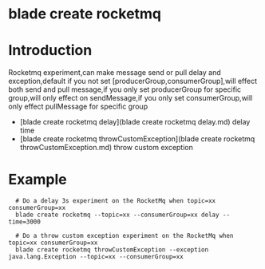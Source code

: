 # blade create rocketmq

# **Introduction**
Rocketmq experiment,can make message send or pull delay and exception,default if you not set [producerGroup,consumerGroup],will effect both send and pull message,if you only set producerGroup for specific group,will only effect on sendMessage,if you only set consumerGroup,will only effect pullMessage for specific group
* [blade create rocketmq delay](blade create rocketmq delay.md)	delay time
* [blade create rocketmq throwCustomException](blade create rocketmq throwCustomException.md)	throw custom exception


# **Example**
````
  # Do a delay 3s experiment on the RocketMq when topic=xx consumerGroup=xx
  blade create rocketmq --topic=xx --consumerGroup=xx delay --time=3000

  # Do a throw custom exception experiment on the RocketMq when topic=xx consumerGroup=xx
  blade create rocketmq throwCustomException --exception java.lang.Exception --topic=xx --consumerGroup=xx

````

